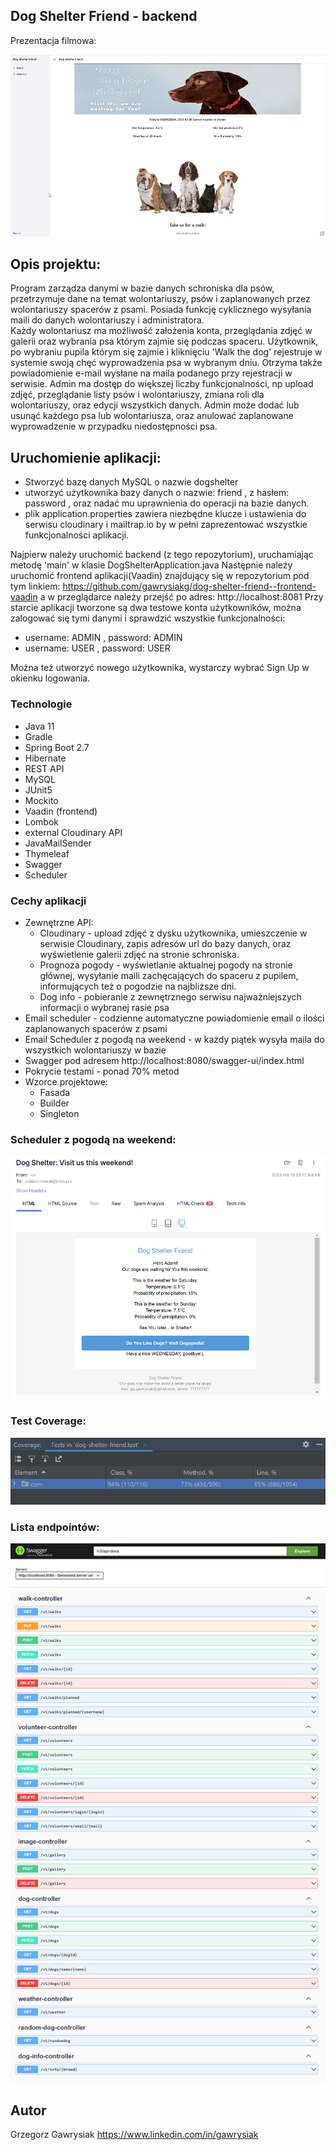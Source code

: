 ## Dog Shelter Friend - backend
Prezentacja filmowa:

[![Watch the video](src/main/resources/image/shelter.png)](https://youtu.be/2zS0bvYKO4U)

## Opis projektu:

Program zarządza danymi w bazie danych schroniska dla psów, przetrzymuje dane na temat wolontariuszy, psów i zaplanowanych przez wolontariuszy spacerów z psami. Posiada funkcję cyklicznego wysyłania maili do danych wolontariuszy i administratora.  
Każdy wolontariusz ma możliwość założenia konta, przeglądania zdjęć w galerii oraz wybrania psa którym zajmie się podczas spaceru. Użytkownik, po wybraniu pupila którym się zajmie i kliknięciu 'Walk the dog' rejestruje w systemie swoją chęć wyprowadzenia psa w wybranym dniu. Otrzyma także powiadomienie e-mail wysłane na maila podanego przy rejestracji w serwisie.
Admin ma dostęp do większej liczby funkcjonalności, np upload zdjęć, przeglądanie listy psów i wolontariuszy, zmiana roli dla wolontariuszy, oraz edycji wszystkich danych. Admin może dodać lub usunąć każdego psa lub wolontariusza, oraz anulować zaplanowane wyprowadzenie w przypadku niedostępności psa.

## Uruchomienie aplikacji:

- Stworzyć bazę danych MySQL o nazwie dogshelter
- utworzyć użytkownika bazy danych o nazwie: friend , z hasłem: password , oraz nadać mu uprawnienia do operacji na bazie danych.
- plik application.properties zawiera niezbędne klucze i ustawienia do serwisu cloudinary i mailtrap.io by w pełni zaprezentować wszystkie funkcjonalności aplikacji.

Najpierw należy uruchomić backend (z tego repozytorium), uruchamiając metodę 'main' w klasie DogShelterApplication.java
Następnie należy uruchomić frontend aplikacji(Vaadin) znajdujący się w repozytorium pod tym linkiem: https://github.com/gawrysiakg/dog-shelter-friend--frontend-vaadin
a w przeglądarce należy przejść po adres: http://localhost:8081
Przy starcie aplikacji tworzone są dwa testowe konta użytkowników, można zalogować się tymi danymi i sprawdzić wszystkie funkcjonalności:
- username: ADMIN , password: ADMIN 
- username: USER , password: USER

Można też utworzyć nowego użytkownika, wystarczy wybrać Sign Up w okienku logowania.


### Technologie

- Java 11
- Gradle
- Spring Boot 2.7
- Hibernate
- REST API
- MySQL
- JUnit5
- Mockito
- Vaadin (frontend)
- Lombok
- external Cloudinary API
- JavaMailSender
- Thymeleaf
- Swagger
- Scheduler

### Cechy aplikacji

- Zewnętrzne API:
    - Cloudinary - upload zdjęć z dysku użytkownika, umieszczenie w serwisie Cloudinary, zapis adresów url do bazy danych, oraz wyświetlenie galerii zdjęć na stronie schroniska.
    - Prognoza pogody - wyświetlanie aktualnej pogody na stronie głównej, wysyłanie maili zachęcających do spaceru z pupilem, informujących też o pogodzie na najbliższe dni.
    - Dog info - pobieranie z zewnętrznego serwisu najważniejszych informacji o wybranej rasie psa 
- Email scheduler - codzienne automatyczne powiadomienie email o ilości zaplanowanych spacerów z psami
- Email Scheduler z pogodą na weekend - w każdy piątek wysyła maila do wszystkich wolontariuszy w bazie
- Swagger pod adresem http://localhost:8080/swagger-ui/index.html
- Pokrycie testami - ponad 70% metod
- Wzorce projektowe:
    - Fasada
    - Builder
    - Singleton


### Scheduler z pogodą na weekend:
![Scheduler](src/main/resources/image/mail.png)


### Test Coverage:
![Coverage](src/main/resources/image/test_coverage.png)


### Lista endpointów:
![Swagger](src/main/resources/image/swagger.png)

## Autor
Grzegorz Gawrysiak
https://www.linkedin.com/in/gawrysiak